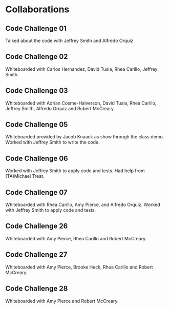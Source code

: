 # Collaborations

## Code Challenge 01

Talked about the code with Jeffrey Smith and Alfredo Orquiz

## Code Challenge 02

Whiteboarded with Carlos Hernandez, David Tusia,
Rhea Carillo, Jeffrey Smith.

## Code Challenge 03

Whiteboarded with Adrian Cosme-Halverson, David Tusia,
Rhea Carillo, Jeffrey Smith, Alfredo Orquiz and Robert McCreary.

## Code Challenge 05

Whiteboarded provided by Jacob Knaack as show through the class demo.
Worked with Jeffrey Smith to write the code.

## Code Challenge 06

Worked with Jeffrey Smith to apply code and tests. Had help from (TA)Michael Treat.

## Code Challenge 07

Whiteboarded with Rhea Carillo, Amy Pierce, and Alfredo Orquiz. Worked with Jeffrey Smith to apply code and tests.

## Code Challenge 26

Whiteboarded with Amy Pierce, Rhea Carillo and Robert McCreary.

## Code Challenge 27

Whiteboarded with Amy Pierce, Brooke Heck, Rhea Carillo and Robert McCreary.

## Code Challenge 28

Whiteboarded with Amy Pierce and Robert McCreary.
